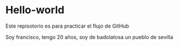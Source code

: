 # Hello-world
Este repisotorio es para practicar el flujo de GitHub

Soy francisco, tengo 20 años, soy de badolatosa un pueblo de sevilla
